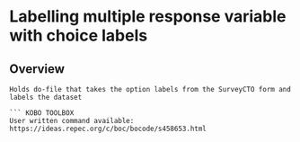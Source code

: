 # Labelling multiple response variable with choice labels

## Overview

``` SurveyCTO
Holds do-file that takes the option labels from the SurveyCTO form and labels the dataset

``` KOBO TOOLBOX 
User written command available: https://ideas.repec.org/c/boc/bocode/s458653.html
